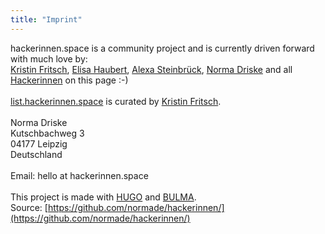 ```yaml
---
title: "Imprint"
---
```


hackerinnen.space is a community project and is currently driven forward with much love by:\
[Kristin Fritsch](/en/spaces/leipzig/kristin-fritsch/), [Elisa Haubert](/en/spaces/leipzig/elisa-haubert/), [Alexa Steinbrück](/en/spaces/leipzig/alexa-steinbruck/), [Norma Driske](/en/spaces/leipzig/norma-driske/) and all [Hackerinnen](/en/tags/hackerinnen) on this page :-)
<br/><br/>
[list.hackerinnen.space](https://list.hackerinnen.space) is curated by [Kristin Fritsch](/en/spaces/leipzig/kristin-fritsch/).
<br/><br/>
Norma Driske\
Kutschbachweg 3\
04177 Leipzig\
Deutschland<br><br>
Email: hello at hackerinnen.space<br><br>
This project is made with [HUGO](https://gohugo.io/) and [BULMA](https://bulma.io/).\
Source: [https://github.com/normade/hackerinnen/](https://github.com/normade/hackerinnen/)
